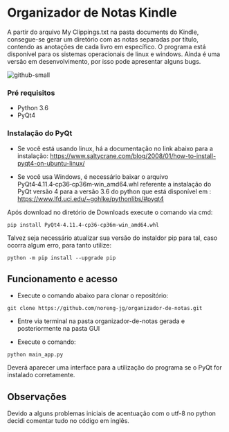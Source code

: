 # Organizador de Notas Kindle

 A partir do arquivo My Clippings.txt na pasta documents do Kindle, consegue-se gerar um diretório com as notas separadas por título, contendo as anotações de cada livro em específico.
 O programa está disponível para os sistemas operacionais de linux e windows. Ainda é uma versão em desenvolvimento, por isso pode apresentar alguns bugs.
 
 
 ![github-small](https://user-images.githubusercontent.com/25461720/51930274-53ad7080-23e1-11e9-9bc3-35e8ca2ce8a0.png)
 
### Pré requisitos
* Python 3.6
* PyQt4

### Instalação do PyQt

* Se você está usando linux, há a documentação no link abaixo para a instalação:
https://www.saltycrane.com/blog/2008/01/how-to-install-pyqt4-on-ubuntu-linux/

* Se você usa Windows,
é necessário baixar o arquivo PyQt4‑4.11.4‑cp36‑cp36m‑win_amd64.whl
 referente a instalação do PyQt versão 4 para a versão 3.6 do python que está disponível em :
https://www.lfd.uci.edu/~gohlke/pythonlibs/#pyqt4

Após download no diretório de Downloads execute o comando via cmd:

```
pip install PyQt4‑4.11.4‑cp36‑cp36m‑win_amd64.whl
```

Talvez seja necessário atualizar sua versão do instaldor pip para tal, caso ocorra algum erro, para tanto utilize:

```
python -m pip install --upgrade pip
```

## Funcionamento e acesso

* Execute o comando abaixo para clonar o repositório:

```
git clone https://github.com/noreng-jg/organizador-de-notas.git
```

* Entre via terminal na pasta organizador-de-notas gerada e posteriormente na pasta GUI

* Execute o comando: 

```
python main_app.py
```

Deverá aparecer uma interface para a utilização do programa se o PyQt for instalado corretamente. 

## Observações
Devido a alguns problemas iniciais de acentuação com o utf-8 no python decidi comentar tudo no código em inglês.


